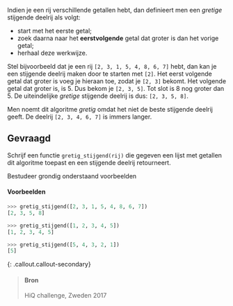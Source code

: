 Indien je een rij verschillende getallen hebt, dan definieert men een *gretige* stijgende deelrij als volgt:

- start met het eerste getal;
- zoek daarna naar het **eerstvolgende** getal dat groter is dan het vorige getal;
- herhaal deze werkwijze.

Stel bijvoorbeeld dat je een rij `[2, 3, 1, 5, 4, 8, 6, 7]` hebt, dan kan je een stijgende deelrij maken door te starten met `[2]`. Het eerst volgende getal dat groter is voeg je hieraan toe, zodat je `[2, 3]` bekomt. Het volgende getal dat groter is, is 5. Dus bekom je `[2, 3, 5]`. Tot slot is 8 nog groter dan 5. De uiteindelijke *gretige* stijgende deelrij is dus: `[2, 3, 5, 8]`.

Men noemt dit algoritme *gretig* omdat het niet de beste stijgende deelrij geeft.  De deelrij `[2, 3, 4, 6, 7]` is immers langer.


## Gevraagd

Schrijf een functie `gretig_stijgend(rij)` die gegeven een lijst met getallen dit algoritme toepast en een stijgende deelrij retourneert.

Bestudeer grondig onderstaand voorbeelden

#### Voorbeelden

```python
>>> gretig_stijgend([2, 3, 1, 5, 4, 8, 6, 7])
[2, 3, 5, 8]
```

```python
>>> gretig_stijgend([1, 2, 3, 4, 5])
[1, 2, 3, 4, 5]
```

```python
>>> gretig_stijgend([5, 4, 3, 2, 1])
[5]
```

{: .callout.callout-secondary}
>#### Bron
> HiQ challenge, Zweden 2017